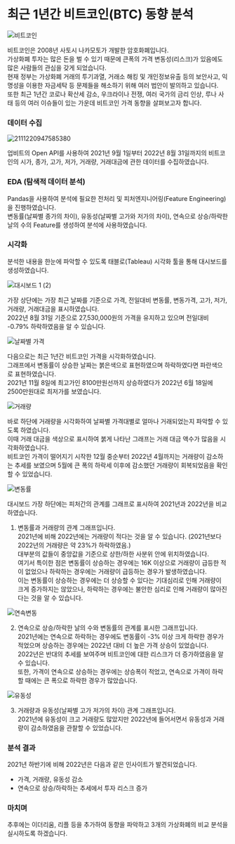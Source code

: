 # 최근 1년간 비트코인(BTC) 동향 분석

![비트코인](https://user-images.githubusercontent.com/50400392/190965497-17f053bf-1508-4335-ac60-30bb138e5499.jpg)

비트코인은 2008년 사토시 나카모토가 개발한 암호화폐입니다.  
가상화폐 투자는 많은 돈을 벌 수 있기 때문에 큰폭의 가격 변동성(리스크)가 있음에도 많은 사람들의 관심을 갖게 되었습니다.  
현재 정부는 가상화폐 거래의 투기과열, 거래소 해킹 및 개인정보유출 등의 보안사고, 익명성을 이용한 자금세탁 등 문제들을 해소하기 위해 여러 법안이 발의하고 있습니다.  
또한 최근 1년간 코로나 확산세 감소, 우크라이나 전쟁, 여러 국가의 금리 인상, 루나 사태 등의 여러 이슈들이 있는 가운데 비트코인 가격 동향을 살펴보고자 합니다.  

### 데이터 수집

![2111220947585380](https://user-images.githubusercontent.com/50400392/190966156-7e393d40-87a5-44f2-8f49-880d9c858b8c.jpg)

업비트의 Open API를 사용하여 2021년 9월 1일부터 2022년 8월 31일까지의 비트코인의 시가, 종가, 고가, 저가, 거래량, 거래대금에 관한 데이터를 수집하였습니다.  

### EDA (탐색적 데이터 분석)

Pandas을 사용하여 분석에 필요한 전처리 및 피처엔지니어링(Feature Engineering)을 진행하였습니다.  
변동률(날짜별 종가의 차이), 유동성(날짜별 고가와 저가의 차이), 연속으로 상승/하락한 날의 수의 Feature를 생성하여 분석에 사용하였습니다.  

### 시각화

분석한 내용을 한눈에 파악할 수 있도록 태블로(Tableau) 시각화 툴을 통해 대시보드를 생성하였습니다.  

![대시보드 1 (2)](https://user-images.githubusercontent.com/50400392/190979472-9fbf3ecc-db41-4a66-a2dc-50708f6ad419.png)

가장 상단에는 가장 최근 날짜를 기준으로 가격, 전일대비 변동률, 변동가격, 고가, 저가, 거래량, 거래대금을 표시하였습니다.  
2022년 8월 31일 기준으로 27,530,000원의 가격을 유지하고 있으며 전일대비 -0.79% 하락하였음을 알 수 있습니다.  

![날짜별 가격](https://user-images.githubusercontent.com/50400392/190971138-8fa6ef82-f5d2-4f17-af05-eee64d74f0f0.PNG)

다음으로는 최근 1년간 비트코인 가격을 시각화하였습니다.  
그래프에서 변동률이 상승한 날짜는 붉은색으로 표현하였으며 하락하였다면 파란색으로 표현하였습니다.  
2021년 11월 8일에 최고가인 8100만원선까지 상승하였다가 2022년 6월 18일에 2500만원대로 최저가를 보였습니다.  

![거래량](https://user-images.githubusercontent.com/50400392/190971732-5213efd9-7f6c-451d-9e71-fc8b9c5cb454.PNG)

바로 하단에 거래량을 시각화하여 날짜별 가격대별로 얼마나 거래되었는지 파악할 수 있도록 하였습니다.  
이때 거래 대금을 색상으로 표시하여 붉게 나타난 그래프는 거래 대금 액수가 많음을 시각화하였습니다.  
비트코인 가격이 떨어지기 시작한 12월 중순부터 2022년 4월까지는 거래량이 감소하는 추세를 보였으며 5월에 큰 폭의 하락세 이후에 감소했던 거래량이 회복되었음을 확인할 수 있었습니다.  

![변동률](https://user-images.githubusercontent.com/50400392/190976666-3bf03363-9fb5-41d8-a2ae-616298bd5591.PNG)

대시보드 가장 하단에는 피처간의 관계를 그래프로 표시하여 2021년과 2022년을 비교하였습니다.  

1) 변동률과 거래량의 관계 그래프입니다.  
2021년에 비해 2022년에는 거래량이 적다는 것을 알 수 있습니다. (2021년보다 2022년의 거래량은 약 23%가 하락하였음.)  
대부분의 값들이 중앙값을 기준으로 상한/하한 사분위 안에 위치하였습니다.  
여기서 특이한 점은 변동률이 상승하는 경우에는 16K 이상으로 거래량이 급등한 적이 없었으나 하락하는 경우에는 거래량이 급등하는 경우가 발생하였습니다.  
이는 변동률이 상승하는 경우에는 더 상승할 수 있다는 기대심리로 인해 거래량이 크게 증가하지는 않았으나, 하락하는 경우에는 불안한 심리로 인해 거래량이 많아진다는 것을 알 수 있습니다.  

![연속변동](https://user-images.githubusercontent.com/50400392/190977650-364feb3a-832e-4600-b5ac-30dcb8564184.PNG)

2) 연속으로 상승/하락한 날의 수와 변동률의 관계를 표시한 그래프입니다.  
2021년에는 연속으로 하락하는 경우에도 변동률이 -3% 이상 크게 하락한 경우가 적었으며 상승하는 경우에는 2022년 대비 더 높은 가격 상승이 있었습니다.  
2022년은 반대의 추세를 보여주며 비트코인에 대한 리스크가 더 증가하였음을 알 수 있습니다.  
또한, 가격이 연속으로 상승하는 경우에는 상승폭이 적었고, 연속으로 가격이 하락할 때에는 큰 폭으로 하락한 경우가 많았습니다.  

![유동성](https://user-images.githubusercontent.com/50400392/190978346-56e23181-cbf8-4cea-a4c0-c902a1a3c36e.PNG)

3) 거래량과 유동성(날짜별 고가 저가의 차이) 관계 그래프입니다.  
2021년에 유동성이 크고 거래량도 많았지만 2022년에 들어서면서 유동성과 거래량이 감소하였음을 관찰할 수 있었습니다.  

### 분석 결과

2021년 하반기에 비해 2022년은 다음과 같은 인사이트가 발견되었습니다.  

- 가격, 거래량, 유동성 감소
- 연속으로 상승/하락하는 추세에서 투자 리스크 증가

### 마치며

추후에는 이더리움, 리플 등을 추가하여 동향을 파악하고 3개의 가상화폐의 비교 분석을 실시하도록 하겠습니다.
